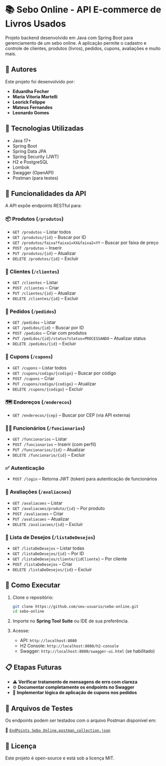 # 📚 Sebo Online - API E-commerce de Livros Usados

Projeto backend desenvolvido em Java com Spring Boot para gerenciamento de um sebo online. A aplicação permite o cadastro e controle de clientes, produtos (livros), pedidos, cupons, avaliações e muito mais.

## 👥 Autores

Este projeto foi desenvolvido por:

* **Eduardha Fecher**
* **Maria Vitoria Martelli**
* **Leorick Felippe**
* **Mateus Fernandes**
* **Leonardo Gomes**

## 🚀 Tecnologias Utilizadas

- Java 17+
- Spring Boot
- Spring Data JPA
- Spring Security (JWT)
- H2 e PostgreSQL
- Lombok
- Swagger (OpenAPI)
- Postman (para testes)

## 📌 Funcionalidades da API

A API expõe endpoints RESTful para:

### 📦 Produtos (`/produtos`)
- `GET /produtos` – Listar todos
- `GET /produtos/{id}` – Buscar por ID
- `GET /produtos/faixa?faixa1=XX&faixa2=YY` – Buscar por faixa de preço
- `POST /produtos` – Inserir
- `PUT /produtos/{id}` – Atualizar
- `DELETE /produtos/{id}` – Excluir

### 👤 Clientes (`/clientes`)
- `GET /clientes` – Listar
- `POST /clientes` – Criar
- `PUT /clientes/{id}` – Atualizar
- `DELETE /clientes/{id}` – Excluir

### 🛒 Pedidos (`/pedidos`)
- `GET /pedidos` – Listar
- `GET /pedidos/{id}` – Buscar por ID
- `POST /pedidos` – Criar com produtos
- `PUT /pedidos/{id}/status?status=PROCESSANDO` – Atualizar status
- `DELETE /pedidos/{id}` – Excluir

### 🧾 Cupons (`/cupons`)
- `GET /cupons` – Listar todos
- `GET /cupons/codigo/{codigo}` – Buscar por código
- `POST /cupons` – Criar
- `PUT /cupons/codigo/{codigo}` – Atualizar
- `DELETE /cupons/{codigo}` – Excluir

### 🗺️ Endereços (`/enderecos`)
- `GET /enderecos/{cep}` – Buscar por CEP (via API externa)

### 🧑‍💼 Funcionários (`/funcionarios`)
- `GET /funcionarios` – Listar
- `POST /funcionarios` – Inserir (com perfil)
- `PUT /funcionarios/{id}` – Atualizar
- `DELETE /funcionario/{id}` – Excluir

### ✅ Autenticação
- `POST /login` – Retorna JWT (token) para autenticação de funcionários

### 💬 Avaliações (`/avaliacoes`)
- `GET /avaliacoes` – Listar
- `GET /avaliacoes/produto/{id}` – Por produto
- `POST /avaliacoes` – Criar
- `PUT /avaliacoes` – Atualizar
- `DELETE /avaliacoes/{id}` – Excluir

### 💖 Lista de Desejos (`/listaDeDesejos`)
- `GET /listaDeDesejos` – Listar todas
- `GET /listaDeDesejos/{id}` – Por ID
- `GET /listaDeDesejos/cliente/{idCliente}` – Por cliente
- `POST /listaDeDesejos` – Criar
- `DELETE /listaDeDesejos/{id}` – Excluir

## 🔧 Como Executar

1. Clone o repositório:
   ```bash
   git clone https://github.com/seu-usuario/sebo-online.git
   cd sebo-online
   ```

2. Importe no **Spring Tool Suite** ou IDE de sua preferência.

3. Acesse:
   - API: `http://localhost:8080`
   - H2 Console: `http://localhost:8080/h2-console`
   - Swagger: `http://localhost:8080/swagger-ui.html` (se habilitado)

## 📋 Etapas Futuras

- ⚠️ **Verificar tratamento de mensagens de erro com clareza**
- ⚙️ **Documentar completamente os endpoints no Swagger**
- 🎯 **Implementar lógica de aplicação de cupons nos pedidos**

## 📁 Arquivos de Testes

Os endpoints podem ser testados com o arquivo Postman disponível em:

📂 [`EndPoints Sebo Online.postman_collection.json`](./EndPoints%20Sebo%20Online.postman_collection.json)

## 📜 Licença

Este projeto é open-source e está sob a licença MIT.